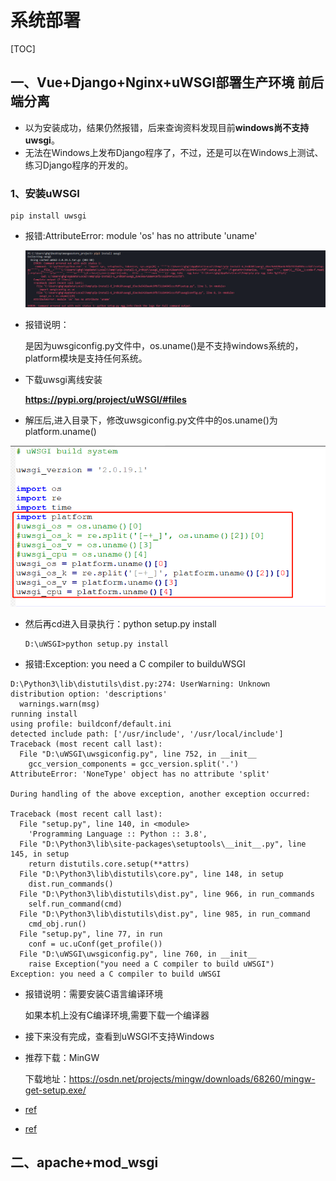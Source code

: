 # 系统部署

[TOC]



## 一、Vue+Django+Nginx+uWSGI部署生产环境 前后端分离



- 以为安装成功，结果仍然报错，后来查询资料发现目前**windows尚不支持uwsgi**。
- 无法在Windows上发布Django程序了，不过，还是可以在Windows上测试、练习Django程序的开发的。

### 1、安装uWSGI

```
pip install uwsgi
```

- 报错:AttributeError: module 'os' has no attribute 'uname'

  ![](IMG/微信截图_20201207111549.png)

- 报错说明：

  是因为uwsgiconfig.py文件中，os.uname()是不支持windows系统的，platform模块是支持任何系统。

- 下载uwsgi离线安装

  **https://pypi.org/project/uWSGI/#files**

- 解压后,进入目录下，修改uwsgiconfig.py文件中的os.uname()为platform.uname()

![](IMG/微信截图_20201207113034.png)



- 然后再cd进入目录执行：python setup.py install

  ```
  D:\uWSGI>python setup.py install
  ```

- 报错:Exception: you need a C compiler to builduWSGI

```shell
D:\Python3\lib\distutils\dist.py:274: UserWarning: Unknown distribution option: 'descriptions'
  warnings.warn(msg)
running install
using profile: buildconf/default.ini
detected include path: ['/usr/include', '/usr/local/include']
Traceback (most recent call last):
  File "D:\uWSGI\uwsgiconfig.py", line 752, in __init__
    gcc_version_components = gcc_version.split('.')
AttributeError: 'NoneType' object has no attribute 'split'

During handling of the above exception, another exception occurred:

Traceback (most recent call last):
  File "setup.py", line 140, in <module>
    'Programming Language :: Python :: 3.8',
  File "D:\Python3\lib\site-packages\setuptools\__init__.py", line 145, in setup
    return distutils.core.setup(**attrs)
  File "D:\Python3\lib\distutils\core.py", line 148, in setup
    dist.run_commands()
  File "D:\Python3\lib\distutils\dist.py", line 966, in run_commands
    self.run_command(cmd)
  File "D:\Python3\lib\distutils\dist.py", line 985, in run_command
    cmd_obj.run()
  File "setup.py", line 77, in run
    conf = uc.uConf(get_profile())
  File "D:\uWSGI\uwsgiconfig.py", line 760, in __init__
    raise Exception("you need a C compiler to build uWSGI")
Exception: you need a C compiler to build uWSGI
```

- 报错说明：需要安装C语言编译环境

  如果本机上没有C编译环境,需要下载一个编译器



- 接下来没有完成，查看到uWSGI不支持Windows

- 推荐下载：MinGW

  下载地址：https://osdn.net/projects/mingw/downloads/68260/mingw-get-setup.exe/




- [ref](https://www.cnblogs.com/ningy1009/p/12769776.html)

- [ref](https://zhuanlan.zhihu.com/p/25080236)





## 二、apache+mod_wsgi